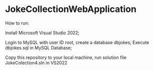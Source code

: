 # JokeCollectionWebApplication
How to run:

Install Microsoft Visual Studio 2022;

Login to MySQL with user ID root, create a database dbjokes; Execute dbjokes.sql in MySQL Database;

Copy this repository to your local machine, run solution file JokeColection4.sln in VS2022
